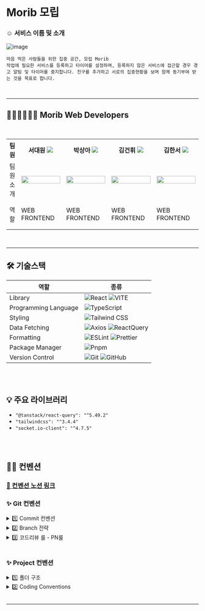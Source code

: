 <h1> Morib 모립 </h1>

<h3> ☺️ 서비스 이름 및 소개 </h3>

![image](https://github.com/user-attachments/assets/c8c8b0cc-91e1-4248-a89b-c38fbb904a91)


```
마음 먹은 사람들을 위한 집중 공간, 모립 Morib
작업에 필요한 서비스를 등록하고 타이머를 설정하며, 등록하지 않은 서비스에 접근할 경우 경고 알림 및 타이머를 중지합니다. 친구를 추가하고 서로의 집중현황을 보며 함께 동기부여 받는 것을 목표로 합니다.
```

<br/>
<hr/>

<h2>👩🏻‍💻🧑🏻‍💻 Morib Web Developers </h2>
<br/>

<div align="center">
<table >
<th>팀원</th>
    <th > 서대원 <a href="https://github.com/suwonthugger"><img src="https://img.shields.io/badge/Github-181717?style=flat-square&logo=Github&logoColor=white"/><a></th>
	<th > 박상아 <a href="https://github.com/Ivoryeee"><img src="https://img.shields.io/badge/Github-181717?style=flat-square&logo=Github&logoColor=white"/></a></th>
    <th> 김건휘 <a href="https://github.com/KIMGEONHWI"><img src="https://img.shields.io/badge/Github-181717?style=flat-square&logo=Github&logoColor=white" /></a></th>
    <th align="baseline"> 김한서 <a href="https://github.com/seueooo"><img src="https://img.shields.io/badge/Github-181717?style=flat-square&logo=Github&logoColor=white"/></a></th>
    <tr>
    <td > 팀원 소개 </td>
    	<td width="25%"><img src="https://github.com/morib-in/Morib-Client/assets/108131226/0f078d57-a325-4112-8c98-29de5e461000" width="100%"></td>
    	<td width="25%"><img src="https://github.com/morib-in/Morib-Client/assets/108131226/69b20ba7-bcac-4e31-8674-f2024bc6b3ac"  width="100%"></td>
      <td width="25%"><img src="https://github.com/morib-in/Morib-Client/assets/108131226/892026e3-d94a-4301-ace6-4054dbc32efb" width="100%"></td>
    	<td width="25%"><img src="https://github.com/morib-in/Morib-Client/assets/108131226/5c6f0b66-b779-4d0e-8dc3-47896aed3681" width="100%"></td>
    </tr>
    <tr>
	<td> 역할 </td>
	<td>
		<p>WEB FRONTEND</p>
	</td>
	<td>
		<p>WEB FRONTEND</p>
	</td>
	<td>
		<p>WEB FRONTEND</p>
	</td>
    <td>
		<p>WEB FRONTEND</p>
	</td>
    </tr>
    </table>
</div>

<br/>
<hr/>

<h2> 🛠 기술스택 </h2>

| 역할                 | 종류                                                                                                                                                                                                                                                                                                                          |
| -------------------- | ----------------------------------------------------------------------------------------------------------------------------------------------------------------------------------------------------------------------------------------------------------------------------------------------------------------------------- |
| Library              | ![React](https://img.shields.io/badge/React-61DAFB?style=for-the-badge&logo=React&logoColor=white) ![VITE](https://img.shields.io/badge/VITE-646CFF?style=for-the-badge&logo=Vite&logoColor=white)                                                                                                                                                                                                                             |
| Programming Language | ![TypeScript](https://img.shields.io/badge/TypeScript-3178C6.svg?style=for-the-badge&logo=TypeScript&logoColor=white)                                                                                                                                                                                                         |
| Styling              | ![Tailwind CSS](https://img.shields.io/badge/TailwindCSS-06B6D4?style=for-the-badge&logo=TailwindCSS&logoColor=white)                                                                                                                                                                                                                      |
| Data Fetching        | ![Axios](https://img.shields.io/badge/Axios-5A29E4?style=for-the-badge&logo=Axios&logoColor=white) ![ReactQuery](https://img.shields.io/badge/ReactQuery-FF4154?style=for-the-badge&logo=ReactQuery&logoColor=white)                                                                                                                                                                                                                           |
| Formatting           | ![ESLint](https://img.shields.io/badge/ESLint-4B3263?style=for-the-badge&logo=eslint&logoColor=white) ![Prettier](https://img.shields.io/badge/Prettier-F7B93E?style=for-the-badge&logo=prettier&logoColor=white)                                                                                                                                                   |
| Package Manager      | ![Pnpm](https://img.shields.io/badge/Pnpm-F69220?style=for-the-badge&logo=pnpm&logoColor=white)                                                                                                                                                                                                                              |
| Version Control      | ![Git](https://img.shields.io/badge/git-%23F05033.svg?style=for-the-badge&logo=git&logoColor=white) ![GitHub](https://img.shields.io/badge/github-%23121011.svg?style=for-the-badge&logo=github&logoColor=white)                                                                                                             |

<br />
<br />
<h2> 💡 주요 라이브러리 </h2>

- `"@tanstack/react-query": "^5.49.2"` <br />
- `"tailwindcss": "^3.4.4"` <br />
- `"socket.io-client": "^4.7.5"` <br />


<br/>
<br />

## ✍🏻 컨벤션

### [📏 컨벤션 노션 링크](https://www.notion.so/c316e7a104174076a5fdb96f3fe078c5)

### ✨ Git 컨벤션

<details>
<summary>  1️⃣ Commit 컨벤션  </summary>

<br />
<strong>Commit Type</strong>

<br />

```
type: subject 
type과 콜론 후 한칸 띄고 subject 
```
<br />

**Commit 메시지 종류 설명**

| 제목     | 내용                                        |
| -------- | ------------------------------------------- |
| feat     | 새로운 기능을 추가할 경우                     |
| fix      | 버그를 고친 경우                       |
| chore    | 빌드 테스트 업데이트, 패키지 매니저를 설정하는 경우, 주석 추가, 자잘한 문서 수정    |
| docs     | 문서 수정, 파일 삭제, 파일명 수정 등          |
| style    | 기능에 영향을 주지 않는 커밋, 코드 순서, css 등의 포맷에 관한 커밋 |
| refactor | 프로덕션 코드 리팩토링                   |
| code review  | 코드 리뷰 반영 |

<br/>

</details>

<details>
<summary> 2️⃣ Branch 전략 </summary>

- `GitHub-Flow` 전략 + `develop`
- 브랜치 운영
    - `feat/#이슈번호/이슈이름(camelCase)` : 기능을 개발하면서 각자가 사용할 브랜치
    - `main` : 완전히 안전하다고 판단되었을 때, 즉 배포가 가능한 최종 merge하는 곳
    - `develop` : 배포하기 전 개발 중일 때 각자의 브랜치에서 merge하는 브랜치 (default 브랜치)
    - `feat/#issue/기능명`: feature 브랜치. 새로운 기능 개발. 개발이 완료되면 develop 브랜치로 병합
    - `fix/#issue/기능명` : feature브랜치 생성 후 버그가 생겼을 때 수정하는 브랜치

<br/>

</details>

<details>
<summary> 3️⃣ 코드리뷰 룰 - PN룰  </summary>
뱅크샐러드에서 사용하고 있는 코드리뷰 룰인 PN룰을 사용해서 코드리뷰에서 필요한 커뮤니케이션 비용을 최소화하고자 했습니다.

</details>

<br/>

### ✨ Project 컨벤션

<details>
<summary >1️⃣ 폴더 구조 </summary>

- 사용되는 파일을 가까이 모아서 배치

```tsx
|-- 📁 node_modules
|-- 📁 public
|-- 📁 src
    |-- 📁 assets
	  |   |-- 📁 svgs
	  |   |-- 📁 images
    |-- 📁 apis
	  |   |-- 📁 auth
	  |   |   |-- 📁axios
          |   |   |-- 📁queries
	  |   |-- 📁 common
	  |   |-- 📁 home
	  |   |-- 📁 modal
	  |   |-- 📁 tasks
	  |   |-- 📁 timer
              |-- client.ts
    |-- 📁 components
	  |   |-- 📁 atoms (button , input 등 재사용의 가장 작은 요소)
	  |   |   |-- 📁 XXXBtn
	  |   |   |-- 📁 CalendarXXX
	  |   |   |-- 📁 CategoryXXX
	  |   |   |-- 📁 CategoryCommonXXX
	  |   |   |-- 📁 HomeXXX
	  |   |   |-- 📁 TimerXXX
	  |   |   |-- 📁 TodoXXX
	  |   |-- 📁 molecules (atom을 모아 만든 카드, 리스트, 썸네일 등의 요소)
	  |   |   |-- 📁 Calendar
	  |   |   |-- 📁 CategoryXXX
	  |   |   |-- 📁 CategoryModalXXX
	  |   |   |-- 📁 Datepicker
	  |   |   |-- 📁 FriendInfoCarousel
	  |   |   |-- 📁 HomeXXX
	  |   |   |-- 📁 TimerXXX
	  |   |   |-- 📁 TodoXXX
	  |   |-- 📁 templates (페이지를 만들기 위한 템플릿 - 페이지에서 요소들을 감싸서 사용)
	  |   |   |-- 📁 AddCategoryListModal
	  |   |   |-- 📁 CategoryModal
	  |   |   |-- 📁 HomePageWrapper
	  |   |   |-- 📁 LoginPageWrapper
	  |   |   |-- 📁 TimerPageTemplates
    |-- 📁 pages
	  |   |-- 📁 HomePage
	  |   |-- 📁 LoginPage
	  |   |-- 📁 RedirectPage
	  |   |-- 📁 TimerPage
    |-- 📁 constants
	  |   |-- btnText.ts
	  |   |-- router.ts
	  |   |-- tabSelection.ts
    |-- 📁 hocs 
	  |   |-- withAuthProtection.ts
    |-- 📁 hooks (커스텀 훅을 담아두는 폴더)
	  |   |-- useCalendar.ts
	  |   |-- useCarouselTimer.ts
	  |   |-- useClickOutside.ts
	  |   |-- useCloseSideBar.ts
	  |   |-- useCreateTodo.ts
	  |   |-- useDatePicker.ts
	  |   |-- useFriendInfoCarousel.ts
	  |   |-- useFunnel.ts
	  |   |-- useLottieAnimation.ts
	  |   |-- useTimerCount.ts
	  |   |-- useToggleSideBar.ts
	  |   |-- useUrlHandler.ts
    |-- 📁 mocks
	  |   |-- categoryData.ts
	  |   |-- faviconData.ts
	  |   |-- homeData.ts
	  |   |-- urlData.ts
	  |   |-- userData.ts
	  |   |-- userFriendData.ts
    |-- 📁 stores
	  |   |-- 📁 actions
	  |   |-- 📁 atoms
    |-- 📁 types
	  |   |-- 📁 common
	  |   |-- 📁 home
	  |   |-- global.ts
	  |   |-- todoData.ts
	  |   |-- userData.ts
    |-- 📁 utils ( 재사용이 높은 함수모음 폴더 )
	  |   |-- 📁 calendar
	  |   |-- 📁 date
	  |   |-- 📁 homePage
	  |   |-- 📁 isUrlValid
	  |   |-- 📁 time
	  |   |-- 📁 timer
	  |   |-- 📁 token
    |-- Router.tsx (라우터 파일)
    |-- App.tsx
    |-- index.css
    |-- main.tsx
    |--vite-env.d.ts
|-- .eslintrc.cjs
|-- .gitignore
|-- .prettierrc
|-- README.md
|-- index.html 
|-- package.json 
|-- pnpm-lock.yaml
|-- postcss.config.js
|-- tailwind.config.js
|-- tsconfig.app.json
|-- tsconfig.json
|-- tsconfig.node.json
|-- vercel.json
|-- vite.config.ts
...
```

<br/>

</details>

<details>
<summary >2️⃣ Coding Conventions </summary>

## 1. 컴포넌트
- 확장자는 `.tsx`
- 의미없는 div 또는 컴포넌트 최상단은 fragment 사용하기
- 외부 모듈과 내부 모듈을 구분지어 import 하기
  - 다운로드 받은 패키지 모듈과 내부에서 만든 모듈을 구분에서 가져오기 


<br/>

## 2. 변수, 함수
- 변수/함수명은 20자 미만, 주석으로 변수 설명
- var 금지.
- 되도록 `const`를 사용하되 부득이한 경우 `let`을 사용하도록 한다.
- 상수는 영문 대문자 스네이크케이스 : `API_KEY`.
- 클래스 생성자 / 생성자 함수는 대문자 카멜 케이스를 생성한다.
- 변수명 : 이해할 수 있을 정도로 충분히 고민해보기
    - 대부분의 경우 카멜 케이스 사용
    - URL, HTML 같은 범용적인 대문자 약어는 대문자 그대로 사용
- **만약 변수에 할당되는 값이 boolean인 경우에는 is를 접두사로 붙인다.**
    - isActive 같이 is 키워드는 boolean에만 적용
- 전역 변수는 되도록 사용하지 않는다.

<br />

## 3. 함수
- 이벤트 핸들러명 : `handle`로 시작하도록 한다.
- 유틸함수는 반환값을 기준으로 이름 네이밍
- 중복함수는 utils 폴더에 모아서 재사용한다.
- 되도록 화살표 함수를 사용한다.

<br />

## 4. 메소드
- 배열 복사시 →  스프레드 연산자(…) 사용
    - `const copys = […originals]`
- 배열과 객체는 리터럴로 선언
- 객체나 배열을 사용할 때, 되도록 불변성을 지키면서 작성
    - spread 연산자나 lodash, immer 라이브러리 등을 활용할 것!
- 함수 표현식 대신 화살표 함수를 사용
- 객체의 프로퍼티에 접근할 때는 Destructuring을 이용
- 비교시에는 `===`와 `!==` 연산자만 사용


<br />

## 5. Style
- 글로벌 스타일은 `index.css`에서 적용
- 최대한 시맨틱 태그 잘 활용하기
- svg 파일은 OOOIcon 으로 import 해서 사용
- 단위는 rem을 사용, 변경이 필요없는 (border관련) 속성만 px


</details>

<br/>
<hr>


